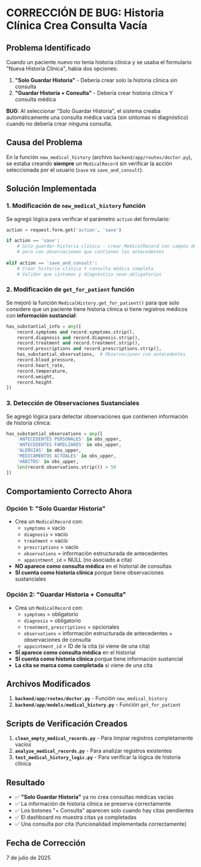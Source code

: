 # CORRECCIÓN DE BUG: Historia Clínica Crea Consulta Vacía

## Problema Identificado

Cuando un paciente nuevo no tenía historia clínica y se usaba el formulario "Nueva Historia Clínica", había dos opciones:

1. **"Solo Guardar Historia"** - Debería crear solo la historia clínica sin consulta
2. **"Guardar Historia + Consulta"** - Debería crear historia clínica Y consulta médica

**BUG**: Al seleccionar "Solo Guardar Historia", el sistema creaba automáticamente una consulta médica vacía (sin síntomas ni diagnóstico) cuando no debería crear ninguna consulta.

## Causa del Problema

En la función `new_medical_history` (archivo `backend/app/routes/doctor.py`), se estaba creando **siempre** un `MedicalRecord` sin verificar la acción seleccionada por el usuario (`save` vs `save_and_consult`).

## Solución Implementada

### 1. Modificación de `new_medical_history` función

Se agregó lógica para verificar el parámetro `action` del formulario:

```python
action = request.form.get('action', 'save')

if action == 'save':
    # Solo guardar historia clínica - crear MedicalRecord con campos de consulta vacíos
    # pero con observaciones que contienen los antecedentes
    
elif action == 'save_and_consult':
    # Crear historia clínica Y consulta médica completa
    # Validar que síntomas y diagnóstico sean obligatorios
```

### 2. Modificación de `get_for_patient` función

Se mejoró la función `MedicalHistory.get_for_patient()` para que solo considere que un paciente tiene historia clínica si tiene registros médicos con **información sustancial**:

```python
has_substantial_info = any([
    record.symptoms and record.symptoms.strip(),
    record.diagnosis and record.diagnosis.strip(),
    record.treatment and record.treatment.strip(),
    record.prescriptions and record.prescriptions.strip(),
    has_substantial_observations,  # Observaciones con antecedentes
    record.blood_pressure,
    record.heart_rate,
    record.temperature,
    record.weight,
    record.height
])
```

### 3. Detección de Observaciones Sustanciales

Se agregó lógica para detectar observaciones que contienen información de historia clínica:

```python
has_substantial_observations = any([
    'ANTECEDENTES PERSONALES' in obs_upper,
    'ANTECEDENTES FAMILIARES' in obs_upper,
    'ALERGIAS' in obs_upper,
    'MEDICAMENTOS ACTUALES' in obs_upper,
    'HÁBITOS' in obs_upper,
    len(record.observations.strip()) > 50
])
```

## Comportamiento Correcto Ahora

### Opción 1: "Solo Guardar Historia"
- Crea un `MedicalRecord` con:
  - `symptoms` = vacío
  - `diagnosis` = vacío
  - `treatment` = vacío
  - `prescriptions` = vacío
  - `observations` = información estructurada de antecedentes
  - `appointment_id` = NULL (no asociado a cita)
- **NO aparece como consulta médica** en el historial de consultas
- **SÍ cuenta como historia clínica** porque tiene observaciones sustanciales

### Opción 2: "Guardar Historia + Consulta"
- Crea un `MedicalRecord` con:
  - `symptoms` = obligatorio
  - `diagnosis` = obligatorio
  - `treatment`, `prescriptions` = opcionales
  - `observations` = información estructurada de antecedentes + observaciones de consulta
  - `appointment_id` = ID de la cita (si viene de una cita)
- **SÍ aparece como consulta médica** en el historial
- **SÍ cuenta como historia clínica** porque tiene información sustancial
- **La cita se marca como completada** si viene de una cita

## Archivos Modificados

1. **`backend/app/routes/doctor.py`** - Función `new_medical_history`
2. **`backend/app/models/medical_history.py`** - Función `get_for_patient`

## Scripts de Verificación Creados

1. **`clean_empty_medical_records.py`** - Para limpiar registros completamente vacíos
2. **`analyze_medical_records.py`** - Para analizar registros existentes
3. **`test_medical_history_logic.py`** - Para verificar la lógica de historia clínica

## Resultado

- ✅ **"Solo Guardar Historia"** ya no crea consultas médicas vacías
- ✅ La información de historia clínica se preserva correctamente
- ✅ Los botones "+ Consulta" aparecen solo cuando hay citas pendientes
- ✅ El dashboard no muestra citas ya completadas
- ✅ Una consulta por cita (funcionalidad implementada correctamente)

## Fecha de Corrección

7 de julio de 2025
